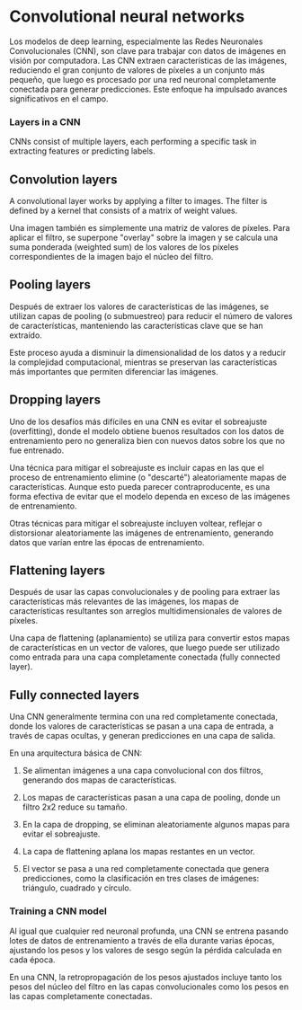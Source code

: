 # Convolutional neural networks

Los modelos de deep learning, especialmente las Redes Neuronales Convolucionales (CNN), son clave para trabajar con datos de imágenes en visión por computadora. Las CNN extraen características de las imágenes, reduciendo el gran conjunto de valores de píxeles a un conjunto más pequeño, que luego es procesado por una red neuronal completamente conectada para generar predicciones. Este enfoque ha impulsado avances significativos en el campo.

### Layers in a CNN
CNNs consist of multiple layers, each performing a specific task in extracting features or predicting labels.

## Convolution layers
A convolutional layer works by applying a filter to images. The filter is defined by a kernel that consists of a matrix of weight values.

Una imagen también es simplemente una matriz de valores de píxeles. Para aplicar el filtro, se superpone "overlay" sobre la imagen y se calcula una suma ponderada (weighted sum) de los valores de los píxeles correspondientes de la imagen bajo el núcleo del filtro.

## Pooling layers
Después de extraer los valores de características de las imágenes, se utilizan capas de pooling (o submuestreo) para reducir el número de valores de características, manteniendo las características clave que se han extraído. 

Este proceso ayuda a disminuir la dimensionalidad de los datos y a reducir la complejidad computacional, mientras se preservan las características más importantes que permiten diferenciar las imágenes.

## Dropping layers
Uno de los desafíos más difíciles en una CNN es evitar el sobreajuste (overfitting), donde el modelo obtiene buenos resultados con los datos de entrenamiento pero no generaliza bien con nuevos datos sobre los que no fue entrenado. 

Una técnica para mitigar el sobreajuste es incluir capas en las que el proceso de entrenamiento elimine (o "descarté") aleatoriamente mapas de características. Aunque esto pueda parecer contraproducente, es una forma efectiva de evitar que el modelo dependa en exceso de las imágenes de entrenamiento.

Otras técnicas para mitigar el sobreajuste incluyen voltear, reflejar o distorsionar aleatoriamente las imágenes de entrenamiento, generando datos que varían entre las épocas de entrenamiento.

## Flattening layers
Después de usar las capas convolucionales y de pooling para extraer las características más relevantes de las imágenes, los mapas de características resultantes son arreglos multidimensionales de valores de píxeles. 

Una capa de flattening (aplanamiento) se utiliza para convertir estos mapas de características en un vector de valores, que luego puede ser utilizado como entrada para una capa completamente conectada (fully connected layer).

## Fully connected layers
Una CNN generalmente termina con una red completamente conectada, donde los valores de características se pasan a una capa de entrada, a través de capas ocultas, y generan predicciones en una capa de salida.

En una arquitectura básica de CNN:

1. Se alimentan imágenes a una capa convolucional con dos filtros, generando dos mapas de características.

2. Los mapas de características pasan a una capa de pooling, donde un filtro 2x2 reduce su tamaño.

3. En la capa de dropping, se eliminan aleatoriamente algunos mapas para evitar el sobreajuste.

4. La capa de flattening aplana los mapas restantes en un vector.

5. El vector se pasa a una red completamente conectada que genera predicciones, como la clasificación en tres clases de imágenes: triángulo, cuadrado y círculo.

### Training a CNN model
Al igual que cualquier red neuronal profunda, una CNN se entrena pasando lotes de datos de entrenamiento a través de ella durante varias épocas, ajustando los pesos y los valores de sesgo según la pérdida calculada en cada época.

En una CNN, la retropropagación de los pesos ajustados incluye tanto los pesos del núcleo del filtro en las capas convolucionales como los pesos en las capas completamente conectadas.